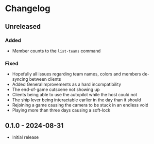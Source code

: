 # Changelog

## Unreleased

### Added

- Member counts to the `list-teams` command

### Fixed

- Hopefully all issues regarding team names, colors and members de-syncing between clients
- Added GeneralImprovements as a hard incompatibility
- The end-of-game cutscene not showing up
- Clients being able to use the autopilot while the host could not
- The ship lever being interactable earlier in the day than it should
- Rejoining a game causing the camera to be stuck in an endless void
- Playing more than three days causing a soft-lock

## 0.1.0 - 2024-08-31

- Initial release